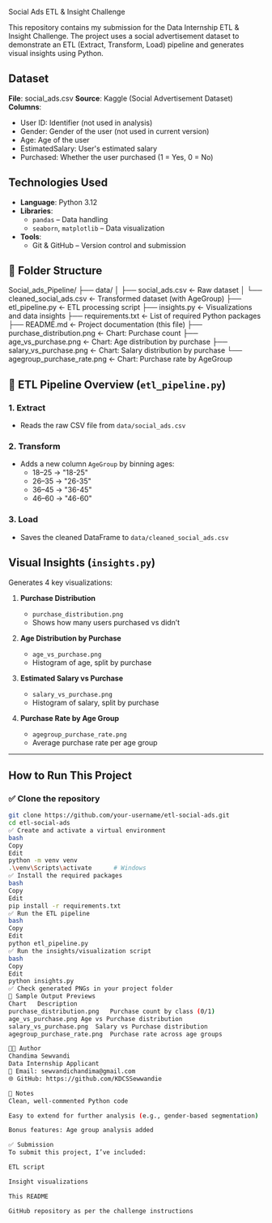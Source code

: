Social Ads ETL & Insight Challenge

This repository contains my submission for the Data Internship ETL & Insight Challenge. The project uses a social advertisement dataset to demonstrate an ETL (Extract, Transform, Load) pipeline and generates visual insights using Python.

## Dataset

**File**: social_ads.csv
**Source**: Kaggle (Social Advertisement Dataset)
**Columns**:
  - User ID: Identifier (not used in analysis)
  - Gender: Gender of the user (not used in current version)
  - Age: Age of the user
  - EstimatedSalary: User's estimated salary
  - Purchased: Whether the user purchased (1 = Yes, 0 = No)


## Technologies Used

- **Language**: Python 3.12
- **Libraries**:
  - `pandas` – Data handling
  - `seaborn`, `matplotlib` – Data visualization
- **Tools**:
  - Git & GitHub – Version control and submission

## 📂 Folder Structure

Social_ads_Pipeline/
├── data/
│ ├── social_ads.csv ← Raw dataset
│ └── cleaned_social_ads.csv ← Transformed dataset (with AgeGroup)
├── etl_pipeline.py ← ETL processing script
├── insights.py ← Visualizations and data insights
├── requirements.txt ← List of required Python packages
├── README.md ← Project documentation (this file)
├── purchase_distribution.png ← Chart: Purchase count
├── age_vs_purchase.png ← Chart: Age distribution by purchase
├── salary_vs_purchase.png ← Chart: Salary distribution by purchase
└── agegroup_purchase_rate.png ← Chart: Purchase rate by AgeGroup


## 🔄 ETL Pipeline Overview (`etl_pipeline.py`)

### 1. **Extract**
- Reads the raw CSV file from `data/social_ads.csv`

### 2. **Transform**
- Adds a new column `AgeGroup` by binning ages:
  - 18–25 → "18-25"
  - 26–35 → "26-35"
  - 36–45 → "36-45"
  - 46–60 → "46-60"

### 3. **Load**
- Saves the cleaned DataFrame to `data/cleaned_social_ads.csv`



## Visual Insights (`insights.py`)

Generates 4 key visualizations:

1. **Purchase Distribution**
   - `purchase_distribution.png`
   - Shows how many users purchased vs didn’t

2. **Age Distribution by Purchase**
   - `age_vs_purchase.png`
   - Histogram of age, split by purchase

3. **Estimated Salary vs Purchase**
   - `salary_vs_purchase.png`
   - Histogram of salary, split by purchase

4. **Purchase Rate by Age Group**
   - `agegroup_purchase_rate.png`
   - Average purchase rate per age group

---

##  How to Run This Project

### ✅ Clone the repository
```bash
git clone https://github.com/your-username/etl-social-ads.git
cd etl-social-ads
✅ Create and activate a virtual environment
bash
Copy
Edit
python -m venv venv
.\venv\Scripts\activate      # Windows
✅ Install the required packages
bash
Copy
Edit
pip install -r requirements.txt
✅ Run the ETL pipeline
bash
Copy
Edit
python etl_pipeline.py
✅ Run the insights/visualization script
bash
Copy
Edit
python insights.py
✅ Check generated PNGs in your project folder
📸 Sample Output Previews
Chart	Description
purchase_distribution.png	Purchase count by class (0/1)
age_vs_purchase.png	Age vs Purchase distribution
salary_vs_purchase.png	Salary vs Purchase distribution
agegroup_purchase_rate.png	Purchase rate across age groups

👩‍💻 Author
Chandima Sewvandi
Data Internship Applicant
📧 Email: sewvandichandima@gmail.com
🌐 GitHub: https://github.com/KDCSSewwandie

📌 Notes
Clean, well-commented Python code

Easy to extend for further analysis (e.g., gender-based segmentation)

Bonus features: Age group analysis added

✅ Submission
To submit this project, I’ve included:

ETL script

Insight visualizations

This README

GitHub repository as per the challenge instructions




